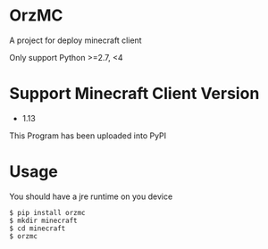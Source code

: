 # OrzMC

A project for deploy minecraft client

Only support Python >=2.7, <4


# Support Minecraft Client Version

- 1.13

This Program has been uploaded into PyPI

# Usage

You should have a jre runtime on you device

```
$ pip install orzmc
$ mkdir minecraft
$ cd minecraft
$ orzmc
```

